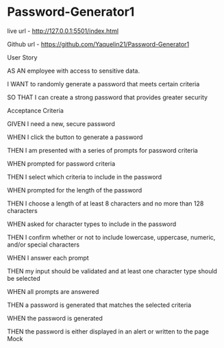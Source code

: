 # Password-Generator1


live url -
http://127.0.0.1:5501/index.html

Github url -
https://github.com/Yaquelin21/Password-Generator1

User Story

AS AN employee with access to sensitive data.

I WANT to randomly generate a password that meets certain criteria

SO THAT I can create a strong password that provides greater security

Acceptance Criteria

GIVEN I need a new, secure password

WHEN I click the button to generate a password

THEN I am presented with a series of prompts for password criteria

WHEN prompted for password criteria

THEN I select which criteria to include in the password

WHEN prompted for the length of the password

THEN I choose a length of at least 8 characters and no more than 128 characters

WHEN asked for character types to include in the password

THEN I confirm whether or not to include lowercase, uppercase, numeric, and/or special characters

WHEN I answer each prompt

THEN my input should be validated and at least one character type should be selected

WHEN all prompts are answered

THEN a password is generated that matches the selected criteria

WHEN the password is generated

THEN the password is either displayed in an alert or written to the page
Mock
